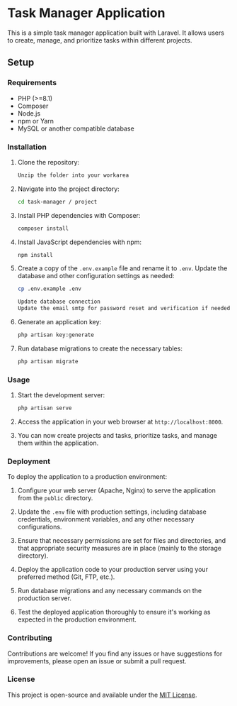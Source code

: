 # Task Manager Application

This is a simple task manager application built with Laravel. It allows users to create, manage, and prioritize tasks within different projects.

## Setup

### Requirements

-   PHP (>=8.1)
-   Composer
-   Node.js
-   npm or Yarn
-   MySQL or another compatible database

### Installation

1. Clone the repository:

    ```bash
    Unzip the folder into your workarea
    ```

2. Navigate into the project directory:

    ```bash
    cd task-manager / project
    ```

3. Install PHP dependencies with Composer:

    ```bash
    composer install
    ```

4. Install JavaScript dependencies with npm:

    ```bash
    npm install
    ```

5. Create a copy of the `.env.example` file and rename it to `.env`. Update the database and other configuration settings as needed:

    ```bash
    cp .env.example .env

    Update database connection
    Update the email smtp for password reset and verification if needed.
    ```

6. Generate an application key:

    ```bash
    php artisan key:generate
    ```

7. Run database migrations to create the necessary tables:

    ```bash
    php artisan migrate
    ```

### Usage

1. Start the development server:

    ```bash
    php artisan serve
    ```

2. Access the application in your web browser at `http://localhost:8000`.

3. You can now create projects and tasks, prioritize tasks, and manage them within the application.

### Deployment

To deploy the application to a production environment:

1. Configure your web server (Apache, Nginx) to serve the application from the `public` directory.

2. Update the `.env` file with production settings, including database credentials, environment variables, and any other necessary configurations.

3. Ensure that necessary permissions are set for files and directories, and that appropriate security measures are in place (mainly to the storage directory).

4. Deploy the application code to your production server using your preferred method (Git, FTP, etc.).

5. Run database migrations and any necessary commands on the production server.

6. Test the deployed application thoroughly to ensure it's working as expected in the production environment.

### Contributing

Contributions are welcome! If you find any issues or have suggestions for improvements, please open an issue or submit a pull request.

### License

This project is open-source and available under the [MIT License](LICENSE).
